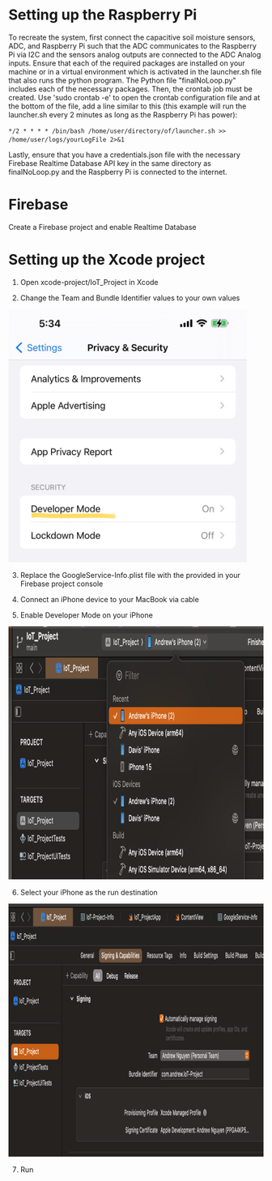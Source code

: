 # Setting up the Raspberry Pi
To recreate the system, first connect the capacitive soil moisture sensors, ADC, and Raspberry Pi such that the ADC communicates to the Raspberry Pi via I2C and the sensors analog outputs are connected to the ADC Analog inputs.
Ensure that each of the required packages are installed on your machine or in a virtual environment which is activated in the launcher.sh file that also runs the python program. The Python file "finalNoLoop.py" includes each of the necessary packages.
Then, the crontab job must be created. Use 'sudo crontab -e' to open the crontab configuration file and at the bottom of the file, add a line similar to this (this example will run the launcher.sh every 2 minutes as long as the Raspberry Pi has power):

`*/2 * * * * /bin/bash /home/user/directory/of/launcher.sh >> /home/user/logs/yourLogFile 2>&1`

Lastly, ensure that you have a credentials.json file with the necessary Firebase Realtime Database API key in the same directory as finalNoLoop.py and the Raspberry Pi is connected to the internet.

# Firebase
Create a Firebase project and enable Realtime Database

# Setting up the Xcode project

1. Open xcode-project/IoT_Project in Xcode

2. Change the Team and Bundle Identifier values to your own values
<img src="/images/image1.jpg" height="500"/>

3. Replace the GoogleService-Info.plist file with the provided in your Firebase project console

4. Connect an iPhone device to your MacBook via cable

5. Enable Developer Mode on your iPhone
<img src="/images/image2.png" height="500"/>

6. Select your iPhone as the run destination
<img src="/images/image3.png" height="500"/>

7. Run

